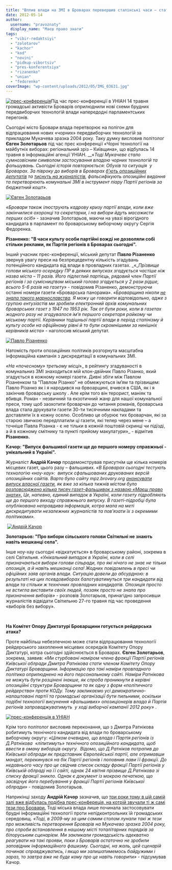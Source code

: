 ```yaml
---
title: "Вплив влади на ЗМІ в Броварах перевершив сталінські часи – статистика"
date: 2012-05-14
author: 
  username: "pravoznaty"
  display_name: "Маєш право знати"
tags: 
  - "vibir-redaktsiyi"
  - "zolotarov"
  - "kachor"
  - "kod"
  - "novini"
  - "pidkup-vibortsiv"
  - "pres-konferentsiya"
  - "rizanenko"
  - "unian"
  - "fedorenko"
coverImage: "wp-content/uploads/2012/05/IMG_03631.jpg"
---
```


[![](https://mpz.brovary.org/wp-content/uploads/2012/05/IMG_03631.jpg "прес-конференція")](https://mpz.brovary.org/wp-content/uploads/2012/05/IMG_03631.jpg)Під час прес-конференції в УНІАН 14 травня громадські активісти Броварів оприлюднили нові схеми брудних передвиборчих технологій влади напередодні парламентських перегонів.

Сьогодні місто Бровари влада перетворює на полігон для відпрацювання нових «чорних» передвиборчих технологій за прикладом Мукачева зразка 2004 року. Таку думку висловив політолог **Євген Золотарьов** під час прес конференції «Чорні технології на майбутніх виборах: регіональний зріз – Київщина», що відбулась 14 травня в інформаційні агенції УНІАН. __«___Тоді_ _Мукачеве_ _стало_ _сумнозвісним_ _символом_ _застосування_ _владою_ _чорних_ _технологій_ _та_ _фальшувань._ _Сьогодні_ _історія_ _повторюється:_ _Обухів та_ _ситуація_  _у_ _Броварах. За півроку до виборів в Броварах [б’ють опозиційних депутатів](https://mpz.brovary.org/pobito-opozitsiynogo-deputata-brovar/) та [тиснуть на журналістів](https://mpz.brovary.org/vorogi-vilnoyi-presi-v-brovarah/), фальсифікують опозиційні видання та перетворюють комунальні ЗМІ в інструмент піару Партії регіонів за бюджетний кошт_»_._

[![](https://mpz.brovary.org/wp-content/uploads/2012/05/IMG_03751.jpg "Євген Золотарьов")](https://mpz.brovary.org/wp-content/uploads/2012/05/IMG_03751.jpg)

_«Бровари також ілюструють кадрову кризу партії влади, коли вже закінчилися охоронці та секретарки, і на вибори йдуть масажисти перших осіб»_ - зазначив Золотарьов, маючи на увазі вірогідного кандидата в парламент по броварському виборчому округу Сергія Федоренка.

**Різаненко: "В часи культу особи партійні вожді не дозволяли собі стільки реклами, як Партія регіонів в Броварах сьогодні".**

Інший учасник прес-конференції, міський депутат **Павло Різаненко** звернув увагу преси на безпрецедентну кількість згадувань потенційного кандидата від влади в провладних газетах. _«__Прізвище голови міського осередку ПР в деяких випусках згадується частіше ніж назва міста – 11 разів. Його підлеглий партієць, рядовий член Партії регіонів і за сумісництвом міський голова згадується у 2 рази рідше, всього 5-6 разів на газету»_ \- повідомив Різаненко, демонструючи останні номери газети «Броварська панорама». _«Броварщина ніколи [не знала такого марнославства](https://mpz.brovary.org/brovari-stolitsya-chornogo-piaru/). Я можу це говорити відповідально, адже _з групою ентузіастів_ ми зробили електронний архів комунальних броварських газет з 1947 по 1953 рік. Так от були роки, коли в газетах жодного разу не згадувалося ім’я першого секретаря райкому чи міському партії. Керівники тодішньої партії влади в період сталінізму й культу особи на офіційному рівні й то були скромнішими за нинішніх керівників міста»_ - наголосив міський депутат.

[![](https://mpz.brovary.org/wp-content/uploads/2012/05/IMG_0296.jpg "Павло Різаненко")](https://mpz.brovary.org/wp-content/uploads/2012/05/IMG_0296.jpg)

Натомість проти опозиційних політиків розгорнута масштабна інформаційна кампанія з дискредитації в комунальних ЗМІ.

_«На _«_почесному_»_ третьому місці_»_ в рейтингу згадуваності в комунальниз ЗМІ знаходиться мій клон-двійник Павло Різанко, який згадується в кожному номері газети. Дивні збіги між Павлом Різаненком та "Павлом Різанко" не обмежуються ім’ям та прізвищем: Павло Різанко як і я народився на брвоарщині, вчився в США, як і я закінчив броварську школу . Але крім того він терорист, маніяк та вбивця. Роман - незвичний та екзотичний жанр для нашої комунальної преси, тому щоб заохотити броварчан до читання романів, броварська влада стала друкувати газети 30-ти тисячними накладами та доставляти їх в кожну оселю. Особливо це обурює тих броварчан, які за старою звичкою передплатили ці газети, які тепер через мене – а точніше Павла Різанка - є не тільки в кожній поштовій скринці чи підїзді, а й в кожному смітнику та пункті прийому макулатури»_ - відмітив **Різаненко.**

**Качор: "Випуск фальшивої газети ще до першого номеру справжньої - унікальний в Україні".**

Журналіст **Андрій Качор** продемонстрував присутнім ще кілька номерів місцевих газет, цього разу – фальшивих. _«В Броварах сьогодні тестують технологію «ноу-хау»:  випуск сфальшованих друкованих версій опозиційних сайтів. Варто було сайту mpz.brovary.org [анонсувати випуск власної газети](https://mpz.brovary.org/zareyestrovano-gazetu-mayesh-pravo-znati-gotuyetsya-pershiy-nomer-2/), як вже за кілька тижнів містом було [розповсюджено кілька тисяч газет-фальшивок з назвою «Маєш право знати».](https://mpz.brovary.org/zareyestrovano-gazetu-mayesh-pravo-znati-gotuyetsya-pershiy-nomer-2/) Це, напевно, єдиний випадок в Україні, коли газету підробляють ще до першого виходу справжнього випуску. В газеті-підробці була опублікована неправдива інформація, котра мала на меті дискредитувати незалежних журналістів та пов’язати їх з окремими політиками»._

 [![](https://mpz.brovary.org/wp-content/uploads/2012/05/IMG_0348.jpg "Андрій Качор")](https://mpz.brovary.org/wp-content/uploads/2012/05/IMG_0348.jpg)

**Золотарьов: "Про вибори сільського голови Світильні не знають навіть мешканці села".**

Інше ноу-хау сьогодні «відкатується» в броварському районі, зокрема в селі Світильня. _«Унікальний випадок в Україні, коли в селі призначаються вибори голови сільради, про які нічого не знає не тільки опозиція, а й навіть мешканці села! Жодних повідомлень в пресі чи офіційних заяв органів влади. Ситуацію довели до абсурдною: в результаті на цих псевдовиборах балотуватимуться три кандидати від влади та стільки ж технічних провладних кандидатів. Опозиція просто не встигла виставити своїх людей, позаяк просто не знала про призначення виборів»_ - розповів Золотарьов, принагідно запросивши журналістів відвідати Світильню 27-го травня під час проведення «виборів без вибору».

 

**На Комітет Опору Диктатурі Броварщини готується рейдерська атака?**

Проте найбільш небезпечною може стати відпрацювання технології рейдерського захоплення місцевих осередків Комітету Опору Диктатурі, котра сьогодні здійснюється в Броварах. **Євген Золотарьов**, зокрема, заявив: _«Ми стурбовані наміром члена фракції Партії регіонів  Київської облради Дмитра Ратнікова стати членом Комітету Опору Диктатурі Броварщини. Інформацію про такі наміри провладного політика оприлюднено на його персональному сайті. Наміри Ратнікова не можуть бути розцінені інакше, як спроба проникнути в керівні опозиційні структури Броварщини та як одну з форм «політичного рейдерства» проти КОДу. Тому закликаємо усі демократично-налаштовані партії та громадські організації бути пильними, оскільки подібні технології висунення «фальшивих» опозиціонерів влада й Партія регіонів запроваджуватимуть  у ході виборчої кампанії 2012 року»_ .

[![](https://mpz.brovary.org/wp-content/uploads/2012/05/IMG_0257.jpg "прес-конференція в УНІАН")](https://mpz.brovary.org/wp-content/uploads/2012/05/IMG_0257.jpg)

Крім того політолог висловив переконання, що з Дмитра Ратнікова робитимуть технічного кандидата від влади по броварському виборчому округу: _«Цілком очевидно, що влада і Партія регіонів із Д.Ратнікова  «ліпитимуть» технічного опозиційного кандидата, щоб ввести в оману виборців округу.  Відомо, що Д.Ратніков потрапив до Київської облради як представник Європейської партії, але отримавши мандат, перекинувся на бік Партії регіонів і поповнив лави її фракції. До недавнього часу про це свідчив список складу фракції Партії регіонів у Київській облраді на її сайті, однак 24 квітня прізвище Д.Ратнікова зі списку фракції зникло. Однак є документ із мокрою печаткою, що засвідчує його перебування у фракції Партії регіонів Київської облради»_ \- повідомив Золотарьов.

Наприкінці заходу **Андрій Качор** зазначив, що [три роки тому в цій самій залі вже відбулась подібна прес-конфереція, на котрій звучали ті ж самі тези про Бровари.](https://old.afisha-brovary.net/project/otherformat/58-afisha-brovari-zvinuvatila-vladu-mista-v.html) Тоді міська влада лише починала застосовувати брудні інформаційні технології проти непідконтрольних їй громадських середовищ. _«Тоді, в 2009-му за цим самим столом лунали такі ж тези про можливість перетворення Броварів на Мукачево зразка 2004 року, про спроби встановлення в нашому місті тоталітарних порядків за білоруським сценарієм. Ми закликали громадськість адекватно реагувати на такі прояви, поки з Броварів остаточно не зробили заповідник інформаційного фашизму. Сьогодні, на жаль, цей сценарій починає справджуватись, і якщо ми залишатимемось байдужими і зараз, то завтра вже не буде кому про це навіть говорити»_ - підсумував Качор.
